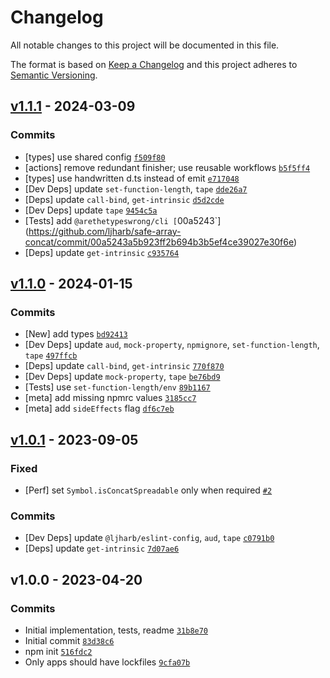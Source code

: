 # Changelog

All notable changes to this project will be documented in this file.

The format is based on [Keep a Changelog](https://keepachangelog.com/en/1.0.0/)
and this project adheres to [Semantic Versioning](https://semver.org/spec/v2.0.0.html).

## [v1.1.1](https://github.com/ljharb/safe-array-concat/compare/v1.1.0...v1.1.1) - 2024-03-09

### Commits

- [types] use shared config [`f509f80`](https://github.com/ljharb/safe-array-concat/commit/f509f80fb2dd9734c309ccb59ca9451c5a5de885)
- [actions] remove redundant finisher; use reusable workflows [`b5f5ff4`](https://github.com/ljharb/safe-array-concat/commit/b5f5ff497976a48e291788b26b741cd4f3d388eb)
- [types] use handwritten d.ts instead of emit [`e717048`](https://github.com/ljharb/safe-array-concat/commit/e717048433b52d3a3240b7c697b5736756ed296e)
- [Dev Deps] update `set-function-length`, `tape` [`dde26a7`](https://github.com/ljharb/safe-array-concat/commit/dde26a7600ebe8ebc8f45d1bf8f1a970175604d8)
- [Deps] update `call-bind`, `get-intrinsic` [`d5d2cde`](https://github.com/ljharb/safe-array-concat/commit/d5d2cde9e5b7179d00d85e007b80b138969c5968)
- [Dev Deps] update `tape` [`9454c5a`](https://github.com/ljharb/safe-array-concat/commit/9454c5a3beacb08200b4b00b7ffa54a572cb76ab)
- [Tests] add `@arethetypeswrong/cli [`00a5243`](https://github.com/ljharb/safe-array-concat/commit/00a5243a5b923ff2b694b3b5ef4ce39027e30f6e)
- [Deps] update `get-intrinsic` [`c935764`](https://github.com/ljharb/safe-array-concat/commit/c9357646c3923a1351dca21f175b2b421dd15da5)

## [v1.1.0](https://github.com/ljharb/safe-array-concat/compare/v1.0.1...v1.1.0) - 2024-01-15

### Commits

- [New] add types [`bd92413`](https://github.com/ljharb/safe-array-concat/commit/bd92413643b2bd0ad62e854172fad129d3899dc1)
- [Dev Deps] update `aud`, `mock-property`, `npmignore`, `set-function-length`, `tape` [`497ffcb`](https://github.com/ljharb/safe-array-concat/commit/497ffcbb271ad61752756ec363ad5b9400e4d367)
- [Deps] update `call-bind`, `get-intrinsic` [`770f870`](https://github.com/ljharb/safe-array-concat/commit/770f8704d3751b947c7f4772d9ee38d8bcdecf44)
- [Dev Deps] update `mock-property`, `tape` [`be76bd9`](https://github.com/ljharb/safe-array-concat/commit/be76bd958fa73607a105122a8770677ecbdf78f0)
- [Tests] use `set-function-length/env` [`89b1167`](https://github.com/ljharb/safe-array-concat/commit/89b116758d91ad521f963cccf056f9a3f0b18c20)
- [meta] add missing npmrc values [`3185cc7`](https://github.com/ljharb/safe-array-concat/commit/3185cc7a6773baf625c65bb58ffb9b7ee5f3306e)
- [meta] add `sideEffects` flag [`df6c7eb`](https://github.com/ljharb/safe-array-concat/commit/df6c7ebca7f2fd2f152fe2c2a2260d21728e70a3)

## [v1.0.1](https://github.com/ljharb/safe-array-concat/compare/v1.0.0...v1.0.1) - 2023-09-05

### Fixed

- [Perf] set `Symbol.isConcatSpreadable` only when required [`#2`](https://github.com/ljharb/safe-array-concat/issues/2)

### Commits

- [Dev Deps] update `@ljharb/eslint-config`, `aud`, `tape` [`c0791b0`](https://github.com/ljharb/safe-array-concat/commit/c0791b00b74e70113921c32d4d1fd494b7e8f555)
- [Deps] update `get-intrinsic` [`7d07ae6`](https://github.com/ljharb/safe-array-concat/commit/7d07ae69d512bb3b6fb2131f1c824b5ffd85af9f)

## v1.0.0 - 2023-04-20

### Commits

- Initial implementation, tests, readme [`31b8e70`](https://github.com/ljharb/safe-array-concat/commit/31b8e709bbba4b01ebc51cc15cdcc7012fe58341)
- Initial commit [`83d38c6`](https://github.com/ljharb/safe-array-concat/commit/83d38c6f4cde453063393482d9129b134d403d0a)
- npm init [`516fdc2`](https://github.com/ljharb/safe-array-concat/commit/516fdc2bef306ec13f98b1f1b49c929b5308907f)
- Only apps should have lockfiles [`9cfa07b`](https://github.com/ljharb/safe-array-concat/commit/9cfa07b9112107b5ba22c74baca8cb80934a09f2)
